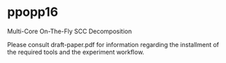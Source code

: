 # ppopp16
Multi-Core On-The-Fly SCC Decomposition

Please consult draft-paper.pdf for information regarding the
installment of the required tools and the experiment workflow.

